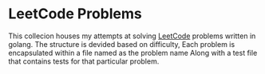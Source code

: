 # LeetCode Problems

This collecion houses my attempts at solving [LeetCode](https://www.leetcode.com) problems written in golang.
The structure is devided based on difficulty, Each problem is encapsulated within a file named as the problem name
Along with a test file that contains tests for that particular problem.
